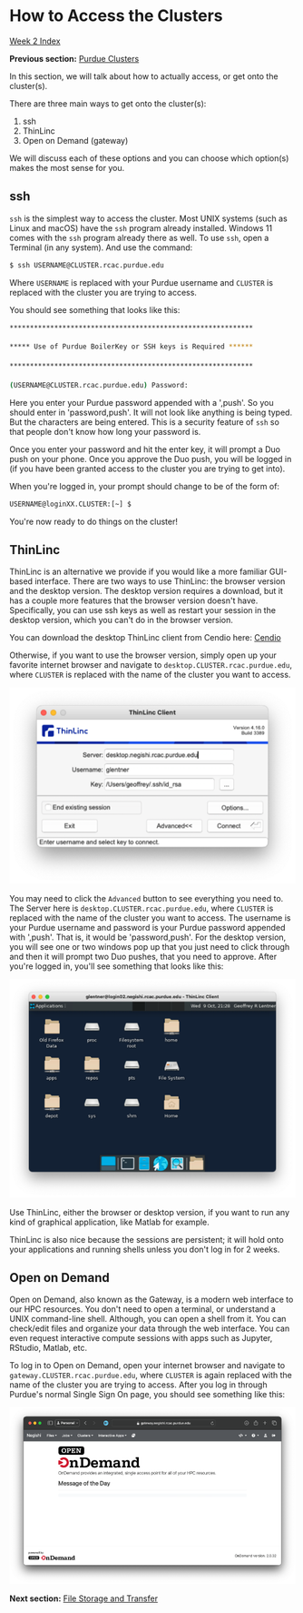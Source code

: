 # How to Access the Clusters
[Week 2 Index](week2.md)

**Previous section:** [Purdue Clusters](clusters.md)

In this section, we will talk about how to actually access, or get onto the cluster(s).

There are three main ways to get onto the cluster(s):
1. ssh
2. ThinLinc
3. Open on Demand (gateway)

We will discuss each of these options and you can choose which option(s) makes the most sense for you.

## ssh
`ssh` is the simplest way to access the cluster. Most UNIX systems (such as Linux and macOS) have the `ssh` program already installed. Windows 11 comes with the `ssh` program already there as well. To use `ssh`, open a Terminal (in any system). And use the command:
```bash
$ ssh USERNAME@CLUSTER.rcac.purdue.edu
```
Where `USERNAME` is replaced with your Purdue username and `CLUSTER` is replaced with the cluster you are trying to access.

You should see something that looks like this:
```bash
************************************************************

***** Use of Purdue BoilerKey or SSH keys is Required ******

************************************************************

(USERNAME@CLUSTER.rcac.purdue.edu) Password:
```
Here you enter your Purdue password appended with a ',push'. So you should enter in 'password,push'. It will not look like anything is being typed. But the characters are being entered. This is a security feature of `ssh` so that people don't know how long your password is.

Once you enter your password and hit the enter key, it will prompt a Duo push on your phone. Once you approve the Duo push, you will be logged in (if you have been granted access to the cluster you are trying to get into).

When you're logged in, your prompt should change to be of the form of:
```bash
USERNAME@loginXX.CLUSTER:[~] $
```
You're now ready to do things on the cluster!

## ThinLinc
ThinLinc is an alternative we provide if you would like a more familiar GUI-based interface. There are two ways to use ThinLinc: the browser version and the desktop version. The desktop version requires a download, but it has a couple more features that the browser version doesn't have. Specifically, you can use ssh keys as well as restart your session in the desktop version, which you can't do in the browser version.

You can download the desktop ThinLinc client from Cendio here: [Cendio](https://www.cendio.com/thinlinc/download/)

Otherwise, if you want to use the browser version, simply open up your favorite internet browser and navigate to `desktop.CLUSTER.rcac.purdue.edu`, where `CLUSTER` is replaced with the name of the cluster you want to access.

![ThinLinc login portal](../_static/TL_login.png)

You may need to click the `Advanced` button to see everything you need to. The Server here is `desktop.CLUSTER.rcac.purdue.edu`, where `CLUSTER` is replaced with the name of the cluster you want to access. The username is your Purdue username and password is your Purdue password appended with ',push'. That is, it would be 'password,push'. For the desktop version, you will see one or two windows pop up that you just need to click through and then it will prompt two Duo pushes, that you need to approve. After you're logged in, you'll see something that looks like this:

![ThinLinc desktop](../_static/TL_page.png)

Use ThinLinc, either the browser or desktop version, if you want to run any kind of graphical application, like Matlab for example.

ThinLinc is also nice because the sessions are persistent; it will hold onto your applications and running shells unless you don't log in for 2 weeks.

## Open on Demand
Open on Demand, also known as the Gateway, is a modern web interface to our HPC resources. You don't need to open a terminal, or understand a UNIX command-line shell. Although, you can open a shell from it. You can check/edit files and organize your data through the web interface. You can even request interactive compute sessions with apps such as Jupyter, RStudio, Matlab, etc.

To log in to Open on Demand, open your internet browser and navigate to `gateway.CLUSTER.rcac.purdue.edu`, where `CLUSTER` is again replaced with the name of the cluster you are trying to access. After you log in through Purdue's normal Single Sign On page, you should see something like this:

![Open on Demand dashboard](../_static/OoD_page.png)

**Next section:** [File Storage and Transfer](files1.md)
